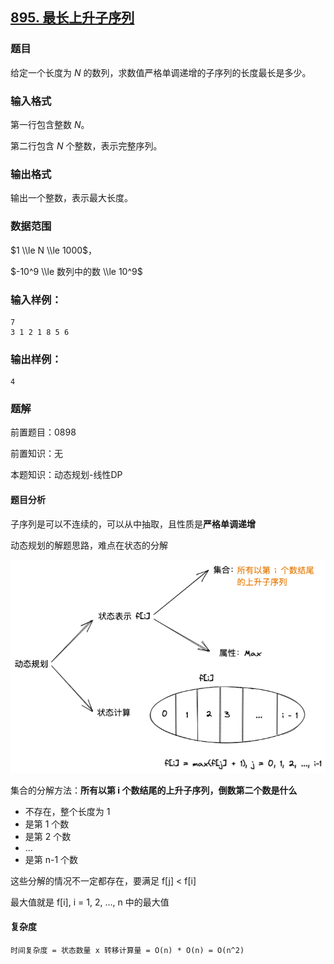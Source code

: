 ## [895\. 最长上升子序列](https://www.acwing.com/problem/content/897/)

### 题目

给定一个长度为 $N$ 的数列，求数值严格单调递增的子序列的长度最长是多少。

### 输入格式

第一行包含整数 $N$。

第二行包含 $N$ 个整数，表示完整序列。

### 输出格式

输出一个整数，表示最大长度。

### 数据范围

$1 \\le N \\le 1000$，

$-10^9 \\le 数列中的数 \\le 10^9$

### 输入样例：

```
7
3 1 2 1 8 5 6
```

### 输出样例：

```
4
```

### 题解

前置题目：0898

前置知识：无

本题知识：动态规划-线性DP

#### 题目分析

子序列是可以不连续的，可以从中抽取，且性质是**严格单调递增**

动态规划的解题思路，难点在状态的分解

![子序列I](https://raw.githubusercontent.com/luxcgo/imgs4md/master/img/%E5%AD%90%E5%BA%8F%E5%88%97I.png)

集合的分解方法：**所有以第 i 个数结尾的上升子序列，倒数第二个数是什么**

* 不存在，整个长度为 1
* 是第 1 个数
* 是第 2 个数
* ...
* 是第 n-1 个数

这些分解的情况不一定都存在，要满足 f[j] < f[i]

最大值就是 f[i], i = 1, 2, ..., n 中的最大值

#### 复杂度

`时间复杂度 = 状态数量 x 转移计算量 = O(n) * O(n) = O(n^2)`

